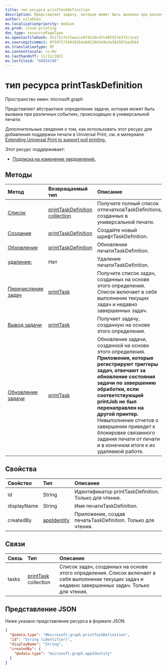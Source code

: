 ```yaml
---
title: тип ресурса printTaskDefinition
description: Представляет задачу, которая может быть вызвана при различных событиях, происходящих в универсальной печати.
author: nilakhan
ms.localizationpriority: medium
ms.prod: cloud-printing
doc_type: resourcePageType
ms.openlocfilehash: d1173cfe72aacce5f422dc47c49f557e373c1ce2
ms.sourcegitcommit: 0759717104292bda6012dd2e9e3a362567aa2b64
ms.translationtype: MT
ms.contentlocale: ru-RU
ms.lasthandoff: 11/12/2021
ms.locfileid: "60924196"
---
```

# <a name="printtaskdefinition-resource-type"></a>тип ресурса printTaskDefinition

Пространство имен: microsoft.graph

Представляет абстрактное определение задачи, которая может быть вызвана при различных событиях, происходящих в универсальной печати.

Дополнительные сведения о том, как использовать этот ресурс для добавления поддержки печати в Universal Print, см. в материале [Extending Universal Print to support pull printing.](/graph/universal-print-concept-overview#extending-universal-print-to-support-pull-printing)

Этот ресурс поддерживает:
* [Подписка на изменение уведомлений.](/graph/universal-print-webhook-notifications)

## <a name="methods"></a>Методы
| Метод       | Возвращаемый тип | Описание |
|:-------------|:------------|:------------|
| [Список](../api/print-list-taskdefinitions.md) | [printTaskDefinition collection](printtaskdefinition.md) | Получите полный список отпечатковTaskDefinitions, созданных в универсальной печати. |
| [Создание](../api/print-post-taskdefinitions.md) | [printTaskDefinition](printtaskdefinition.md) | Создайте новый шрифтTaskDefinition. |
| [Обновление](../api/print-update-taskdefinition.md) | [printTaskDefinition](printtaskdefinition.md) | Обновление печатиTaskDefinition. |
| [удаление](../api/print-delete-taskdefinition.md); | Нет | Удаление печатиTaskDefinition. |
| [Перечисление задач](../api/printtaskdefinition-list-tasks.md) | [printTask](printtask.md) | Получите список задач, созданных на основе этого определения. Список включает в себя выполнение текущих задач и недавно завершенных задач. |
| [Вывод задачи](../api/printtask-get.md) | [printTask](printtask.md) | Получает задачу, созданную на основе этого определения. |
| [Обновление задачи](../api/printtaskdefinition-update-task.md) | [printTask](printtask.md) | Обновление задачи, созданной на основе этого определения. **Приложения, которые регистрируют триггеры задач, отвечают за обновление состояния задачи по завершению обработки, если соответствующий printJob не был перенаправлен на другой принтер.** Невыполнение отчетов о завершении приведет к блокировке связанного задания печати от печати и в конечном итоге к их удаляемой работе. |

## <a name="properties"></a>Свойства
|Свойство|Тип|Описание|
|:---|:---|:---|
|id|String|Идентификатор printTaskDefinition. Только для чтения.|
|displayName|String|Имя печатиTaskDefinition.|
|createdBy|[appIdentity](appidentity.md)|Приложение, создав печатьTaskDefinition. Только для чтения.|

## <a name="relationships"></a>Связи
|Связь|Тип|Описание|
|:---|:---|:---|
|tasks|[printTask](printtask.md) collection|Список задач, созданных на основе этого определения. Список включает в себя выполнение текущих задач и недавно завершенных задач. Только для чтения.|

## <a name="json-representation"></a>Представление JSON
Ниже указано представление ресурса в формате JSON.
<!-- {
  "blockType": "resource",
  "keyProperty": "id",
  "@odata.type": "microsoft.graph.printTaskDefinition",
  "openType": false
}
-->
``` json
{
  "@odata.type": "#microsoft.graph.printTaskDefinition",
  "id": "String (identifier)",
  "displayName": "String",
  "createdBy": {
    "@odata.type": "microsoft.graph.appIdentity"
  }
}
```

